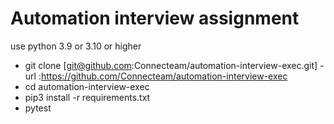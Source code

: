 # Automation interview assignment 

use python 3.9 or 3.10 or higher

- git clone [git@github.com:Connecteam/automation-interview-exec.git] - url :https://github.com/Connecteam/automation-interview-exec
- cd automation-interview-exec
- pip3 install -r requirements.txt
- pytest
